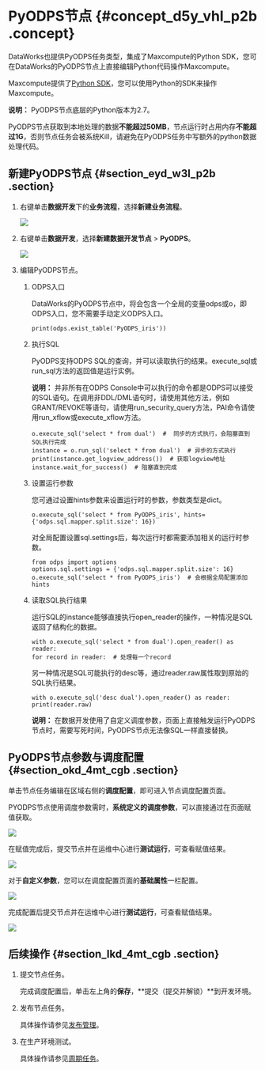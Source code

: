 # PyODPS节点 {#concept_d5y_vhl_p2b .concept}

DataWorks也提供PyODPS任务类型，集成了Maxcompute的Python SDK，您可在DataWorks的PyODPS节点上直接编辑Python代码操作Maxcompute。

Maxcompute提供了[Python SDK](https://www.alibabacloud.com/help/doc-detail/34615.htm)，您可以使用Python的SDK来操作Maxcompute。

**说明：** PyODPS节点底层的Python版本为2.7。

PyODPS节点获取到本地处理的数据**不能超过50MB**，节点运行时占用内存**不能超过1G**，否则节点任务会被系统Kill，请避免在PyODPS任务中写额外的python数据处理代码。

## 新建PyODPS节点 {#section_eyd_w3l_p2b .section}

1.  右键单击**数据开发**下的**业务流程**，选择**新建业务流程**。

    ![](http://static-aliyun-doc.oss-cn-hangzhou.aliyuncs.com/assets/img/16292/15451298807651_zh-CN.png)

2.  右键单击**数据开发**，选择**新建数据开发节点** \> **PyODPS**。

    ![](http://static-aliyun-doc.oss-cn-hangzhou.aliyuncs.com/assets/img/16295/15451298807741_zh-CN.png)

3.  编辑PyODPS节点。
    1.  ODPS入口

        DataWorks的PyODPS节点中，将会包含一个全局的变量odps或o，即ODPS入口，您不需要手动定义ODPS入口。

        ```
        print(odps.exist_table('PyODPS_iris'))
        ```

    2.  执行SQL

        PyODPS支持ODPS SQL的查询，并可以读取执行的结果。execute\_sql或run\_sql方法的返回值是运行实例。

        **说明：** 并非所有在ODPS Console中可以执行的命令都是ODPS可以接受的SQL语句。在调用非DDL/DML语句时，请使用其他方法，例如GRANT/REVOKE等语句，请使用run\_security\_query方法，PAI命令请使用run\_xflow或execute\_xflow方法。

        ```
        o.execute_sql('select * from dual')  #  同步的方式执行，会阻塞直到SQL执行完成
        instance = o.run_sql('select * from dual')  # 异步的方式执行
        print(instance.get_logview_address())  # 获取logview地址
        instance.wait_for_success()  # 阻塞直到完成
        ```

    3.  设置运行参数

        您可通过设置hints参数来设置运行时的参数，参数类型是dict。

        ```
        o.execute_sql('select * from PyODPS_iris', hints={'odps.sql.mapper.split.size': 16})
        ```

        对全局配置设置sql.settings后，每次运行时都需要添加相关的运行时参数。

        ```
        from odps import options
        options.sql.settings = {'odps.sql.mapper.split.size': 16}
        o.execute_sql('select * from PyODPS_iris')  # 会根据全局配置添加hints
        ```

    4.  读取SQL执行结果

        运行SQL的instance能够直接执行open\_reader的操作，一种情况是SQL返回了结构化的数据。

        ```
        with o.execute_sql('select * from dual').open_reader() as reader:
        for record in reader:  # 处理每一个record
        ```

        另一种情况是SQL可能执行的desc等，通过reader.raw属性取到原始的SQL执行结果。

        ```
        with o.execute_sql('desc dual').open_reader() as reader:
        print(reader.raw)
        ```

        **说明：** 在数据开发使用了自定义调度参数，页面上直接触发运行PyODPS节点时，需要写死时间，PyODPS节点无法像SQL一样直接替换。


## PyODPS节点参数与调度配置 {#section_okd_4mt_cgb .section}

单击节点任务编辑在区域右侧的**调度配置**，即可进入节点调度配置页面。

PYODPS节点使用调度参数需时，**系统定义的调度参数**，可以直接通过在页面赋值获取。

![](http://static-aliyun-doc.oss-cn-hangzhou.aliyuncs.com/assets/img/16295/154512988034264_zh-CN.png)

在赋值完成后，提交节点并在运维中心进行**测试运行**，可查看赋值结果。

![](http://static-aliyun-doc.oss-cn-hangzhou.aliyuncs.com/assets/img/16295/154512988034265_zh-CN.png)

对于**自定义参数**，您可以在调度配置页面的**基础属性**一栏配置。

![](http://static-aliyun-doc.oss-cn-hangzhou.aliyuncs.com/assets/img/16295/154512988034268_zh-CN.png)

完成配置后提交节点并在运维中心进行**测试运行**，可查看赋值结果。

![](http://static-aliyun-doc.oss-cn-hangzhou.aliyuncs.com/assets/img/16295/154512988034289_zh-CN.png)

## 后续操作 {#section_lkd_4mt_cgb .section}

1.  提交节点任务。

    完成调度配置后，单击左上角的**保存**，**提交（提交并解锁）**到开发环境。

2.  发布节点任务。

    具体操作请参见[发布管理](intl.zh-CN/使用指南/数据开发/发布管理/任务发布.md#)。

3.  在生产环境测试。

    具体操作请参见[周期任务](intl.zh-CN/使用指南/运维中心/任务列表/周期任务.md#)。


